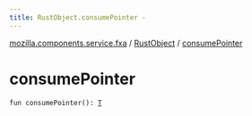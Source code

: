 ```yaml
---
title: RustObject.consumePointer - 
---
```


[mozilla.components.service.fxa](../index.html) / [RustObject](index.html) / [consumePointer](./consume-pointer.html)

# consumePointer

`fun consumePointer(): `[`T`](index.html#T)
